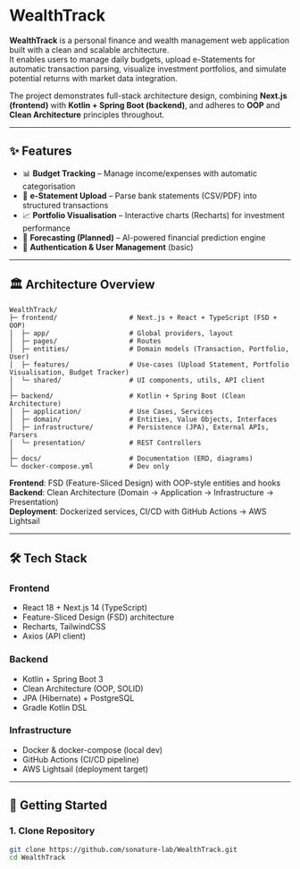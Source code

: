 # WealthTrack

**WealthTrack** is a personal finance and wealth management web application built with a clean and scalable architecture.  
It enables users to manage daily budgets, upload e-Statements for automatic transaction parsing, visualize investment portfolios, and simulate potential returns with market data integration.

The project demonstrates full-stack architecture design, combining **Next.js (frontend)** with **Kotlin + Spring Boot (backend)**, and adheres to **OOP** and **Clean Architecture** principles throughout.

---

## ✨ Features
- 📊 **Budget Tracking** – Manage income/expenses with automatic categorisation  
- 📂 **e-Statement Upload** – Parse bank statements (CSV/PDF) into structured transactions  
- 📈 **Portfolio Visualisation** – Interactive charts (Recharts) for investment performance  
- 🔮 **Forecasting (Planned)** – AI-powered financial prediction engine  
- 🔐 **Authentication & User Management** (basic)  

---

## 🏛️ Architecture Overview
```
WealthTrack/
├─ frontend/                  # Next.js + React + TypeScript (FSD + OOP)
│  ├─ app/                    # Global providers, layout
│  ├─ pages/                  # Routes
│  ├─ entities/               # Domain models (Transaction, Portfolio, User)
│  ├─ features/               # Use-cases (Upload Statement, Portfolio Visualisation, Budget Tracker)
│  └─ shared/                 # UI components, utils, API client
│
├─ backend/                   # Kotlin + Spring Boot (Clean Architecture)
│  ├─ application/            # Use Cases, Services
│  ├─ domain/                 # Entities, Value Objects, Interfaces
│  ├─ infrastructure/         # Persistence (JPA), External APIs, Parsers
│  └─ presentation/           # REST Controllers
│
├─ docs/                      # Documentation (ERD, diagrams)
└─ docker-compose.yml         # Dev only
```

**Frontend**: FSD (Feature-Sliced Design) with OOP-style entities and hooks  
**Backend**: Clean Architecture (Domain → Application → Infrastructure → Presentation)  
**Deployment**: Dockerized services, CI/CD with GitHub Actions → AWS Lightsail  

---

## 🛠️ Tech Stack

### Frontend
- React 18 + Next.js 14 (TypeScript)  
- Feature-Sliced Design (FSD) architecture  
- Recharts, TailwindCSS  
- Axios (API client)  

### Backend
- Kotlin + Spring Boot 3  
- Clean Architecture (OOP, SOLID)  
- JPA (Hibernate) + PostgreSQL  
- Gradle Kotlin DSL  

### Infrastructure
- Docker & docker-compose (local dev)  
- GitHub Actions (CI/CD pipeline)  
- AWS Lightsail (deployment target)  

---

## 🚀 Getting Started

### 1. Clone Repository
```bash
git clone https://github.com/sonature-lab/WealthTrack.git
cd WealthTrack
```
